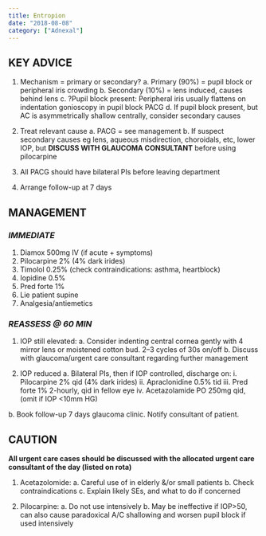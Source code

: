 ```yaml
---
title: Entropion
date: "2018-08-08"
category: ["Adnexal"]
---
```


## KEY ADVICE 

1.  Mechanism = primary or secondary? 
  a.	Primary (90%) = pupil block or peripheral iris crowding 
  b.	Secondary (10%) = lens induced, causes behind lens
 c.	?Pupil block present: Peripheral iris usually flattens on indentation gonioscopy in pupil block PACG
 d.	If pupil block present, but AC is asymmetrically   shallow centrally, consider secondary causes 

2. Treat relevant cause 
 a.	PACG = see management 
 b. If suspect secondary causes eg lens, aqueous misdirection, choroidals, etc, lower IOP, but **DISCUSS WITH GLAUCOMA CONSULTANT** before using pilocarpine 

3.	All PACG should have bilateral PIs before leaving department 

4.	Arrange follow-up at 7 days 

 ## MANAGEMENT 

 
 ### _IMMEDIATE_ 
 
1. Diamox 500mg IV (if acute + symptoms)
2. Pilocarpine 2% (4% dark irides)
3. Timolol 0.25% (check contraindications: asthma, heartblock)
4. Iopidine 0.5%
5. Pred forte 1%
6. Lie patient supine 
7. Analgesia/antiemetics 

 ### _REASSESS @ 60 MIN_ 
 
1.  IOP still elevated: 
a. Consider indenting central cornea gently with 4 mirror lens or moistened cotton bud. 2–3 cycles of 30s on/off 
b. Discuss with glaucoma/urgent care consultant regarding further management

2.	IOP reduced 
a. Bilateral PIs, then if IOP controlled, discharge on:
i. Pilocarpine 2% qid (4% dark irides)
ii.	Apraclonidine 0.5% tid
iii. Pred forte 1% 2-hourly, qid in fellow eye 
iv.	Acetazolamide PO 250mg qid, (omit if IOP <10mm HG)
   
   b. Book follow-up 7 days glaucoma clinic. Notify consultant of patient.
 
 ## CAUTION 
 
**All urgent care cases should be discussed with the allocated urgent care consultant of the day (listed on rota)**



1.	Acetazolomide: 
a.	Careful use of in elderly &/or small patients
b.	Check contraindications
c.	Explain likely SEs, and what to do if concerned

2.	Pilocarpine: 
a.	Do not use intensively
b.	May be ineffective if IOP>50, can also cause paradoxical A/C shallowing and worsen pupil block if used intensively


